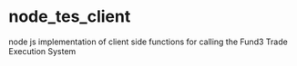 # node_tes_client
node js implementation of client side functions for calling the Fund3 Trade Execution System
